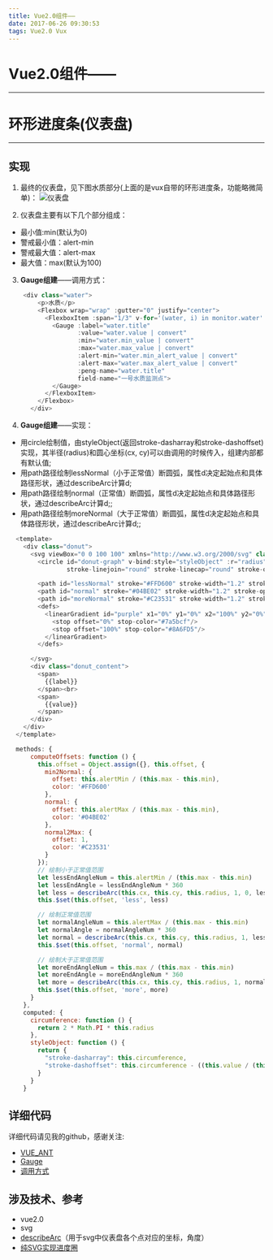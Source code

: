 ```yaml
---
title: Vue2.0组件——
date: 2017-06-26 09:30:53
tags: Vue2.0 Vux
---
```

# Vue2.0组件——
---
# 环形进度条(仪表盘)

***
## 实现
1. 最终的仪表盘，见下图水质部分(上面的是vux自带的环形进度条，功能略微简单)：
![仪表盘](http://osprt4338.bkt.clouddn.com/%E9%80%89%E5%8C%BA_051.png)<br>

2. 仪表盘主要有以下几个部分组成：
- 最小值:min(默认为0)
- 警戒最小值：alert-min
- 警戒最大值：alert-max
- 最大值：max(默认为100)

3. **Gauge组建**——调用方式：
```javascript
    <div class="water">
        <p>水质</p>
        <Flexbox wrap="wrap" :gutter="0" justify="center">
          <FlexboxItem :span="1/3" v-for='(water, i) in monitor.water' :key="water.peng_type">
            <Gauge :label="water.title"
                   :value="water.value | convert"
                   :min="water.min_value | convert"
                   :max="water.max_value | convert"
                   :alert-min="water.min_alert_value | convert"
                   :alert-max="water.max_alert_value | convert"
                   :peng-name="water.title"
                   field-name="一号水质监测点">
            </Gauge>
          </FlexboxItem>
        </Flexbox>
      </div>
```

4. **Gauge组建**——实现：<br>
* 用circle绘制值，由styleObject(返回stroke-dasharray和stroke-dashoffset)实现，其半径(radius)和圆心坐标(cx, cy)可以由调用的时候传入，组建内部都有默认值;
* 用path路径绘制lessNormal（小于正常值）断圆弧，属性d决定起始点和具体路径形状，通过describeArc计算d;
* 用path路径绘制normal（正常值）断圆弧，属性d决定起始点和具体路径形状，通过describeArc计算d;;
* 用path路径绘制moreNormal（大于正常值）断圆弧，属性d决定起始点和具体路径形状，通过describeArc计算d;;
```javascript
  <template>
    <div class="donut">
      <svg viewBox="0 0 100 100" xmlns="http://www.w3.org/2000/svg" class="donut__svg">
        <circle id="donut-graph" v-bind:style="styleObject" :r="radius" :cy="cy" :cx="cx" stroke-width="5" stroke="url(#purple)"
                stroke-linejoin="round" stroke-linecap="round" stroke-opacity="0.7" fill="none"  transform="rotate(-90 50 50)"/>

        <path id="lessNormal" stroke="#FFD600" stroke-width="1.2" stroke-opacity="0.5" :d="offset.less"></path>
        <path id="normal" stroke="#04BE02" stroke-width="1.2" stroke-opacity="0.5" :d="offset.normal"></path>
        <path id="moreNormal" stroke="#C23531" stroke-width="1.2" stroke-opacity="0.5" :d="offset.more"></path>
        <defs>
          <linearGradient id="purple" x1="0%" y1="0%" x2="100%" y2="0%">
            <stop offset="0%" stop-color="#7a5bcf"/>
            <stop offset="100%" stop-color="#8A6FD5"/>
          </linearGradient>
        </defs>

      </svg>
      <div class="donut_content">
        <span>
          {{label}}
        </span><br>
        <span>
          {{value}}
        </span>
      </div>
    </div>
  </template>
```
```javascript
  methods: {
      computeOffsets: function () {
        this.offset = Object.assign({}, this.offset, {
          min2Normal: {
            offset: this.alertMin / (this.max - this.min),
            color: '#FFD600'
          },
          normal: {
            offset: this.alertMax / (this.max - this.min),
            color: '#04BE02'
          },
          normal2Max: {
            offset: 1,
            color: '#C23531'
          }
        });
        // 绘制小于正常值范围
        let lessEndAngleNum = this.alertMin / (this.max - this.min)
        let lessEndAngle = lessEndAngleNum * 360
        let less = describeArc(this.cx, this.cy, this.radius, 1, 0, lessEndAngle)
        this.$set(this.offset, 'less', less)

        // 绘制正常值范围
        let normalAngleNum = this.alertMax / (this.max - this.min)
        let normalAngle = normalAngleNum * 360
        let normal = describeArc(this.cx, this.cy, this.radius, 1, lessEndAngle, normalAngle)
        this.$set(this.offset, 'normal', normal)

        // 绘制大于正常值范围
        let moreEndAngleNum = this.max / (this.max - this.min)
        let moreEndAngle = moreEndAngleNum * 360
        let more = describeArc(this.cx, this.cy, this.radius, 1, normalAngle, moreEndAngle)
        this.$set(this.offset, 'more', more)
      }
    },
    computed: {
      circumference: function () {
        return 2 * Math.PI * this.radius
      },
      styleObject: function () {
        return {
          "stroke-dasharray": this.circumference,
          "stroke-dashoffset": this.circumference - ((this.value / (this.max - this.min)) * this.circumference)// 不是除以100
        }
      }
    }
```
## 详细代码
详细代码请见我的github，感谢关注:
- [VUE_ANT](https://github.com/zgh2hh/VUE-ANT)<br>
- [Gauge](https://github.com/zgh2hh/VUE-ANT/blob/master/src/components/gauge.vue)<br>
- [调用方式](https://github.com/zgh2hh/VUE-ANT/blob/master/src/features/fields/pages/fieldInfo.vue)

## 涉及技术、参考
- vue2.0
- svg
- [describeArc](http://stackoverflow.com/questions/5736398/how-to-calculate-the-svg-path-for-an-arc-of-a-circle)（用于svg中仪表盘各个点对应的坐标，角度）
- [纯SVG实现进度圈](http://www.w3cplus.com/svg/pure-svg-progress-circles.html)
